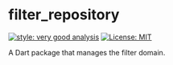 # filter_repository

[![style: very good analysis][very_good_analysis_badge]][very_good_analysis_link]
[![License: MIT][license_badge]][license_link]

A Dart package that manages the filter domain.

[license_badge]: https://img.shields.io/badge/license-MIT-blue.svg
[license_link]: https://opensource.org/licenses/MIT
[very_good_analysis_badge]: https://img.shields.io/badge/style-very_good_analysis-B22C89.svg
[very_good_analysis_link]: https://pub.dev/packages/very_good_analysis
